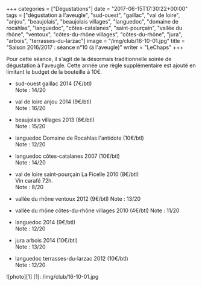 +++
categories = ["Dégustations"]
date = "2017-06-15T17:30:22+00:00"
tags = ["dégustation à l'aveugle", "sud-ouest", "gaillac", "val de loire", "anjou", "beaujolais", "beaujolais villages", "languedoc", "domaine de rocahlas", "languedoc", "côtes-catalanes", "saint-pourçain", "vallée du rhône", "ventoux", "côtes-du-rhône villages", "côtes-du-rhône", "jura", "arbois", "terrasses-du-larzac"]
image = "/img/club/16-10-01.jpg"
title = "Saison 2016/2017 : séance n°10 (à l'aveugle)"
writer = "LeChaps"
+++

Pour cette séance, il s'agit de la désormais traditionnelle soirée de dégustation à l'aveugle. Cette année une règle supplémentaire est ajouté en limitant le budget de la bouteille à 10€.

* sud-ouest gaillac 2014 (7€/btl)  
Note : 14/20

* val de loire anjou 2014 (9€/btl)  
Note : 16/20

* beaujolais villages 2013 (8€/btl)  
Note : 15/20

* languedoc Domaine de Rocahlas l'antidote (10€/btl)  
Note : 12/20

* languedoc côtes-catalanes 2007 (10€/btl)  
Note : 14/20

* val de loire saint-pourçain La Ficelle 2010 (8€/btl)  
Vin carafé 72h.  
Note : 8/20

* vallée du rhône ventoux 2012 (9€/btl)
Note : 13/20  

* vallée du rhône côtes-du-rhône villages 2010 (4€/btl)
Note : 11/20  

* languedoc 2014 (9€/btl)  
Note : 12/20

* jura arbois 2014 (10€/btl)  
Note : 13/20

* languedoc terrasses-du-larzac 2012 (10€/btl)  
Note : 12/20

![photo][1]
[1]: /img/club/16-10-01.jpg
